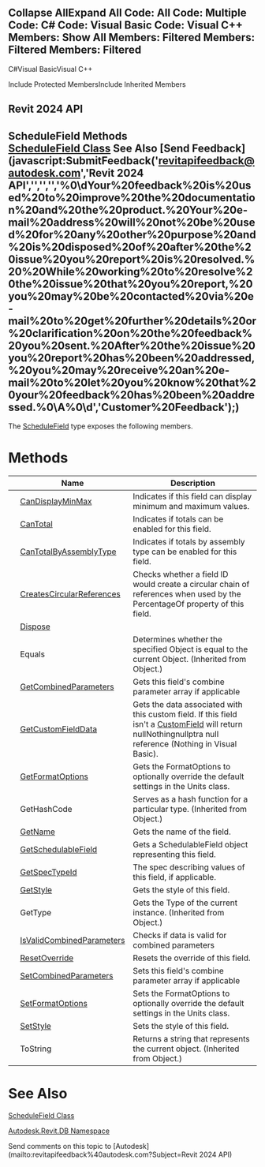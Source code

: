﻿

Collapse AllExpand All Code: All Code: Multiple Code: C# Code: Visual Basic Code: Visual C++  Members: Show All Members: Filtered Members: Filtered Members: Filtered   
---  
  
C#Visual BasicVisual C++

Include Protected MembersInclude Inherited Members

Revit 2024 API  
---  
ScheduleField Methods  
[ScheduleField Class](3d6b0eb5-ed36-278d-a5df-38b6d600e876.md) See Also [Send Feedback](javascript:SubmitFeedback\('revitapifeedback@autodesk.com','Revit 2024 API','','','','%0\\dYour%20feedback%20is%20used%20to%20improve%20the%20documentation%20and%20the%20product.%20Your%20e-mail%20address%20will%20not%20be%20used%20for%20any%20other%20purpose%20and%20is%20disposed%20of%20after%20the%20issue%20you%20report%20is%20resolved.%20%20While%20working%20to%20resolve%20the%20issue%20that%20you%20report,%20you%20may%20be%20contacted%20via%20e-mail%20to%20get%20further%20details%20or%20clarification%20on%20the%20feedback%20you%20sent.%20After%20the%20issue%20you%20report%20has%20been%20addressed,%20you%20may%20receive%20an%20e-mail%20to%20let%20you%20know%20that%20your%20feedback%20has%20been%20addressed.%0\\A%0\\d','Customer%20Feedback'\);)  
---  
  
The [ScheduleField](3d6b0eb5-ed36-278d-a5df-38b6d600e876.md) type exposes the following members.

# Methods

|  | Name | Description |
| --- | --- | --- |
|  | [CanDisplayMinMax](092ec46b-89b2-c8e9-7b5f-4abc9e5313c1.md) | Indicates if this field can display minimum and maximum values. |
|  | [CanTotal](88ffc634-bae0-0ef7-b232-81cd80a391fe.md) | Indicates if totals can be enabled for this field. |
|  | [CanTotalByAssemblyType](bb92f36f-f3ef-9aa5-eb1e-50f830726f51.md) | Indicates if totals by assembly type can be enabled for this field. |
|  | [CreatesCircularReferences](51554332-14f6-ea80-7d5a-ad1f8dc76627.md) | Checks whether a field ID would create a circular chain of references when used by the PercentageOf property of this field. |
|  | [Dispose](85dd2541-33d1-9fc9-4769-73cafd256d3e.md) |  |
|  | Equals | Determines whether the specified Object is equal to the current Object. (Inherited from Object.) |
|  | [GetCombinedParameters](fe772ceb-b239-4da3-e3c3-5fb4a42d1f88.md) | Gets this field's combine parameter array if applicable |
|  | [GetCustomFieldData](44e67b30-ddb3-474a-7f66-34fc7b901ed9.md) | Gets the data associated with this custom field. If this field isn't a [CustomField](9888db7d-00d0-4fd7-a1a9-cdd1fb5fce16.md) will return nullNothingnullptra null reference (Nothing in Visual Basic). |
|  | [GetFormatOptions](c0f20eb6-3e5e-11b3-458c-f38acbe2cddd.md) | Gets the FormatOptions to optionally override the default settings in the Units class. |
|  | GetHashCode | Serves as a hash function for a particular type.  (Inherited from Object.) |
|  | [GetName](33d57eac-bbf6-1852-ea11-7e99b0ffbbff.md) | Gets the name of the field. |
|  | [GetSchedulableField](cf6a6ae1-a693-a35b-3051-b34475ea574c.md) | Gets a SchedulableField object representing this field. |
|  | [GetSpecTypeId](dbd738d0-9b8b-4792-34a9-5b64a1063083.md) | The spec describing values of this field, if applicable. |
|  | [GetStyle](9f52cffd-3219-fc71-df91-0302a56cc299.md) | Gets the style of this field. |
|  | GetType | Gets the Type of the current instance. (Inherited from Object.) |
|  | [IsValidCombinedParameters](a8021755-2f5d-719b-23d5-a613ec5957a6.md) | Checks if data is valid for combined parameters |
|  | [ResetOverride](accf7307-7f8f-3876-a478-09ffc96fd7ae.md) | Resets the override of this field. |
|  | [SetCombinedParameters](b216f232-52b8-fbff-a0f7-649834dd213e.md) | Sets this field's combine parameter array if applicable |
|  | [SetFormatOptions](853a134b-205d-5642-15cb-4e8d0db2ca86.md) | Sets the FormatOptions to optionally override the default settings in the Units class. |
|  | [SetStyle](9f0d0e2a-436d-85a6-e2ca-c703e6d11fb9.md) | Sets the style of this field. |
|  | ToString | Returns a string that represents the current object. (Inherited from Object.) |
  
# See Also

[ScheduleField Class](3d6b0eb5-ed36-278d-a5df-38b6d600e876.md)

[Autodesk.Revit.DB Namespace](87546ba7-461b-c646-cbb1-2cb8f5bff8b2.md)

Send comments on this topic to [Autodesk](mailto:revitapifeedback%40autodesk.com?Subject=Revit 2024 API)